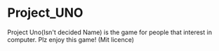 Project_UNO
==============
Project Uno(Isn't decided Name) is the game for people that interest in computer.
Plz enjoy this game!
(Mit licence)
